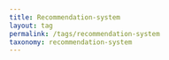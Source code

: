 ```yaml
---
title: Recommendation-system
layout: tag
permalink: /tags/recommendation-system
taxonomy: recommendation-system
---
```

